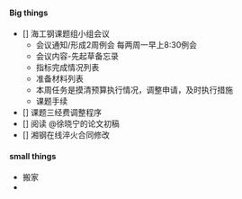 #### Big things

- [] 海工钢课题组小组会议
	- 会议通知/形成2周例会 每两周一早上8:30例会
	- 会议内容-先起草备忘录
	- 指标完成情况列表
	- 准备材料列表
	- 本周任务是摸清预算执行情况，调整申请，及时执行措施
	- 课题手续
- [] 课题三经费调整程序
- [] 阅读 @徐晓宁的论文初稿
- [] 湘钢在线淬火合同修改


#### small things
- 搬家
- 